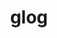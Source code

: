 ---
title: "glog"
layout: cache
categories: [package, develop]
meta: {"compilers": ["gcc@=11.4.0"], "num_specs": 13, "num_specs_by_stack": {"e4s": 13, "root": 13}, "oss": ["ubuntu22.04"], "platforms": ["linux"], "stacks": ["e4s", "root"], "targets": ["x86_64_v3"], "versions": ["0.7.1"]}
spec_details: [{"compiler": "gcc@=11.4.0", "hash": "3o7xkmvja4aohwihfhf2siulreui3a56", "os": "ubuntu22.04", "platform": "linux", "size": "-", "stacks": ["e4s", "root"], "target": "x86_64_v3", "variants": ["build_system=cmake", "build_type=Release", "generator=make", "~ipo"], "versions": ["0.7.1"]}, {"compiler": "gcc@=11.4.0", "hash": "afp2h2yrlzdjmvvxoyfkp3bisyfifd6m", "os": "ubuntu22.04", "platform": "linux", "size": "-", "stacks": ["e4s", "root"], "target": "x86_64_v3", "variants": ["build_system=cmake", "build_type=Release", "generator=make", "~ipo"], "versions": ["0.7.1"]}, {"compiler": "gcc@=11.4.0", "hash": "aydwvuljktfcnkpv6huaty3wnq6vyhe2", "os": "ubuntu22.04", "platform": "linux", "size": "-", "stacks": ["e4s", "root"], "target": "x86_64_v3", "variants": ["build_system=cmake", "build_type=Release", "generator=make", "~ipo"], "versions": ["0.7.1"]}, {"compiler": "gcc@=11.4.0", "hash": "brk6to66f3ldnnahlgmugywtdcbbqzhs", "os": "ubuntu22.04", "platform": "linux", "size": "-", "stacks": ["e4s", "root"], "target": "x86_64_v3", "variants": ["build_system=cmake", "build_type=Release", "generator=make", "~ipo"], "versions": ["0.7.1"]}, {"compiler": "gcc@=11.4.0", "hash": "hd7uvfrxnoetuubz5ecreer3y3buxbg7", "os": "ubuntu22.04", "platform": "linux", "size": "-", "stacks": ["e4s", "root"], "target": "x86_64_v3", "variants": ["build_system=cmake", "build_type=Release", "generator=make", "~ipo"], "versions": ["0.7.1"]}, {"compiler": "gcc@=11.4.0", "hash": "rgqcvaq54wl4y55yadv25txgymlajbsr", "os": "ubuntu22.04", "platform": "linux", "size": "-", "stacks": ["e4s", "root"], "target": "x86_64_v3", "variants": ["build_system=cmake", "build_type=Release", "generator=make", "~ipo"], "versions": ["0.7.1"]}, {"compiler": "gcc@=11.4.0", "hash": "w3bz2ukffdhjm5kuku5gbfwsj4pscavo", "os": "ubuntu22.04", "platform": "linux", "size": "-", "stacks": ["e4s", "root"], "target": "x86_64_v3", "variants": ["build_system=cmake", "build_type=Release", "generator=make", "~ipo"], "versions": ["0.7.1"]}, {"compiler": "gcc@=11.4.0", "hash": "wyhgn7z7psqvcngn2hsnqgzj7u2szdzk", "os": "ubuntu22.04", "platform": "linux", "size": "-", "stacks": ["e4s", "root"], "target": "x86_64_v3", "variants": ["build_system=cmake", "build_type=Release", "generator=make", "~ipo"], "versions": ["0.7.1"]}, {"compiler": "gcc@=11.4.0", "hash": "xdqlv2momrbh3nv4l4xoqpo6kirprugu", "os": "ubuntu22.04", "platform": "linux", "size": "-", "stacks": ["e4s", "root"], "target": "x86_64_v3", "variants": ["build_system=cmake", "build_type=Release", "generator=make", "~ipo"], "versions": ["0.7.1"]}, {"compiler": "gcc@=11.4.0", "hash": "yh2uf4tm3zp3szrz2rxi7qvcrydzs3pn", "os": "ubuntu22.04", "platform": "linux", "size": "-", "stacks": ["e4s", "root"], "target": "x86_64_v3", "variants": ["build_system=cmake", "build_type=Release", "generator=make", "~ipo"], "versions": ["0.7.1"]}, {"compiler": "gcc@=11.4.0", "hash": "yheefcn2o6c7uqk7jtndo3m6gv3litsr", "os": "ubuntu22.04", "platform": "linux", "size": "-", "stacks": ["e4s", "root"], "target": "x86_64_v3", "variants": ["build_system=cmake", "build_type=Release", "generator=make", "~ipo"], "versions": ["0.7.1"]}, {"compiler": "gcc@=11.4.0", "hash": "yug3v6ajo7fwxa7hbd7gui6a5uwbmspj", "os": "ubuntu22.04", "platform": "linux", "size": "-", "stacks": ["e4s", "root"], "target": "x86_64_v3", "variants": ["build_system=cmake", "build_type=Release", "generator=make", "~ipo"], "versions": ["0.7.1"]}, {"compiler": "gcc@=11.4.0", "hash": "yw5ioo2pw76u4fxiaq7e4iqrmzgrpfho", "os": "ubuntu22.04", "platform": "linux", "size": "-", "stacks": ["e4s", "root"], "target": "x86_64_v3", "variants": ["build_system=cmake", "build_type=Release", "generator=make", "~ipo"], "versions": ["0.7.1"]}]
---